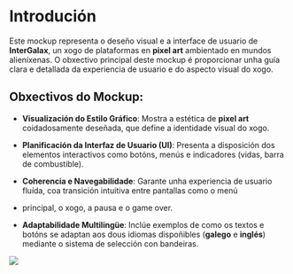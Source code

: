 # Introdución

Este mockup representa o deseño visual e a interface de usuario de **InterGalax**, un xogo de plataformas en **pixel art** ambientado 
en mundos alieníxenas. O obxectivo principal deste mockup é proporcionar unha guía clara e detallada da experiencia de usuario 
e do aspecto visual do xogo.

## Obxectivos do Mockup:

- **Visualización do Estilo Gráfico**: Mostra a estética de **pixel art** coidadosamente deseñada, que define a identidade visual do xogo.

- **Planificación da Interfaz de Usuario (UI)**: Presenta a disposición dos elementos interactivos como botóns, menús e indicadores 
(vidas, barra de combustible).

- **Coherencia e Navegabilidade**: Garante unha experiencia de usuario fluída, coa transición intuitiva entre pantallas como o menú 
- principal, o xogo, a pausa e o game over.

- **Adaptabilidade Multilingüe**: Inclúe exemplos de como os textos e botóns se adaptan aos dous idiomas dispoñibles 
(**galego** e **inglés**) mediante o sistema de selección con bandeiras.

<img src="doc/img/mockup.png"/>
